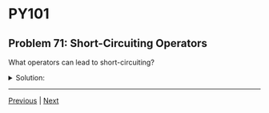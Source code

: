 # PY101
## Problem 71: Short-Circuiting Operators

What operators can lead to short-circuiting?

<details>
<summary>Solution:</summary>

The `and` and `or` logical operators can lead to short-circuiting.

- For `and`, if the first operand is falsy, the second operand is not evaluated.
- For `or`, if the first operand is truthy, the second operand is not evaluated.

Examples:
```python
# Short-circuiting with 'and':
result = False and print("This won't print")  # print is never called

# Short-circuiting with 'or':
result = True or print("This won't print")    # print is never called

# When short-circuit doesn't happen:
result = True and print("This WILL print")    # print is called
result = False or print("This WILL print")    # print is called

# Practical use case:
if user and user.is_active():  # Prevents error if user is None
    print("User is active")
```

</details>

---

[Previous](070.md) | [Next](072.md)

